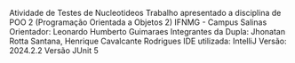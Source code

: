 Atividade de Testes de Nucleotideos
Trabalho apresentado a disciplina de POO 2 (Programação Orientada a Objetos 2)
IFNMG - Campus Salinas
Orientador: Leonardo Humberto Guimaraes
Integrantes da Dupla: Jhonatan Rotta Santana, Henrique Cavalcante Rodrigues
IDE utilizada: IntelliJ Versão: 2024.2.2
Versão JUnit 5 
